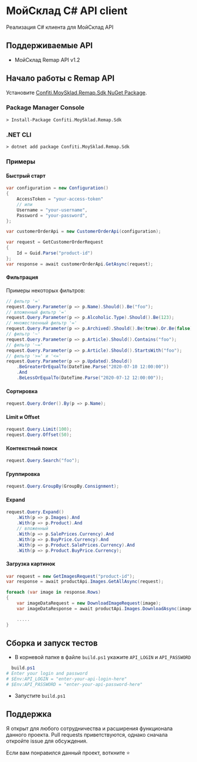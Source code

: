 # МойСклад C# API client
Реализация C# клиента для МойСклад API
## Поддерживаемые API
* МойСклад Remap API v1.2
## Начало работы c Remap API
Установите [Confiti.MoySklad.Remap.Sdk NuGet Package](https://www.nuget.org/packages/Confiti.MoySklad.Remap.Sdk).
### Package Manager Console
```
> Install-Package Confiti.MoySklad.Remap.Sdk
```
### .NET CLI
```
> dotnet add package Confiti.MoySklad.Remap.Sdk
```
### Примеры
#### Быстрый старт
```csharp
var configuration = new Configuration()
{
    AccessToken = "your-access-token"
    // или
    Username = "your-username",
    Password = "your-password",
};

var customerOrderApi = new CustomerOrderApi(configuration);

var request = GetCustomerOrderRequest
{
    Id = Guid.Parse("product-id")
};
var response = await customerOrderApi.GetAsync(request);
```
#### Фильтрация
Примеры некоторых фильтров:
```csharp
// фильтр '='
request.Query.Parameter(p => p.Name).Should().Be("foo");
// вложенный фильтр '='
request.Query.Parameter(p => p.Alcoholic.Type).Should().Be(123);
// множественный фильтр '='
request.Query.Parameter(p => p.Archived).Should().Be(true).Or.Be(false);
// фильтр '~'
request.Query.Parameter(p => p.Article).Should().Contains("foo");
// фильтр '~='
request.Query.Parameter(p => p.Article).Should().StartsWith("foo");
// фильтр '>=' и '<='
request.Query.Parameter(p => p.Updated).Should()
    .BeGreaterOrEqualTo(DateTime.Parse("2020-07-10 12:00:00"))
    .And
    .BeLessOrEqualTo(DateTime.Parse("2020-07-12 12:00:00"));
```
#### Сортировка
```csharp
request.Query.Order().By(p => p.Name);
```
#### Limit и Offset
````csharp
request.Query.Limit(100);
request.Query.Offset(50);
````
#### Контекстный поиск
````csharp
request.Query.Search("foo");
````
#### Группировка
````csharp
request.Query.GroupBy(GroupBy.Consignment);
````
#### Expand
````csharp
request.Query.Expand()
    .With(p => p.Images).And
    .With(p => p.Product).And
    // вложенный
    .With(p => p.SalePrices.Currency).And
    .With(p => p.BuyPrice.Currency).And
    .With(p => p.Product.SalePrices.Currency).And
    .With(p => p.Product.BuyPrice.Currency);
````
#### Загрузка картинок
````csharp
var request = new GetImagesRequest("product-id");
var response = await productApi.Images.GetAllAsync(request);

foreach (var image in response.Rows)
{
    var imageDataRequest = new DownloadImageRequest(image);
    var imageDataResponse = await productApi.Images.DownloadAsync(imageDataRequest);

    .....
}
````
## Сборка и запуск тестов
* В корневой папке в файле `build.ps1` укажите `API_LOGIN` и `API_PASSWORD`
```ps1
  build.ps1
# Enter your login and password
# $Env:API_LOGIN = "enter-your-api-login-here"
# $Env:API_PASSWORD = "enter-your-api-password-here"
```
* Запустите `build.ps1`
## Поддержка
Я открыт для любого сотрудничества и расширения функционала данного проекта. Pull requests приветствуются, однако сначала откройте issue для обсуждения.

Если вам понравился данный проект, воткните :star: